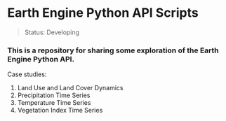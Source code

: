 # Earth Engine Python API Scripts

>Status: Developing

### This is a repository for sharing some exploration of the Earth Engine Python API.

Case studies:

1. Land Use and Land Cover Dynamics
2. Precipitation Time Series
3. Temperature Time Series
4. Vegetation Index Time Series
